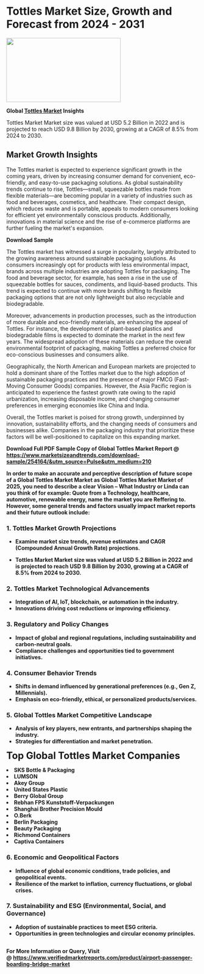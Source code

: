 <H1>Tottles Market Size, Growth and Forecast from 2024 - 2031</H1><img class="aligncenter size-medium wp-image-584254" src="https://thirdeyenews.in/wp-content/uploads/2024/09/Global-Market-Research-300x168.jpeg" alt="" width="300" height="168" /><p><strong>Global&nbsp;<a href="https://www.marketsizeandtrends.com/download-sample/254164/&amp;utm_source=Pulse&amp;utm_medium=210">Tottles Market</a> Insights</strong></p><p>Tottles Market Market size was valued at USD 5.2 Billion in 2022 and is projected to reach USD 9.8 Billion by 2030, growing at a CAGR of 8.5% from 2024 to 2030.</p><p><h2>Market Growth Insights</h2> <p>The Tottles market is expected to experience significant growth in the coming years, driven by increasing consumer demand for convenient, eco-friendly, and easy-to-use packaging solutions. As global sustainability trends continue to rise, Tottles—small, squeezable bottles made from flexible materials—are becoming popular in a variety of industries such as food and beverages, cosmetics, and healthcare. Their compact design, which reduces waste and is portable, appeals to modern consumers looking for efficient yet environmentally conscious products. Additionally, innovations in material science and the rise of e-commerce platforms are further fueling the market's expansion.</p> <p><strong>Download Sample</strong></p> <p>The Tottles market has witnessed a surge in popularity, largely attributed to the growing awareness around sustainable packaging solutions. As consumers increasingly opt for products with less environmental impact, brands across multiple industries are adopting Tottles for packaging. The food and beverage sector, for example, has seen a rise in the use of squeezable bottles for sauces, condiments, and liquid-based products. This trend is expected to continue with more brands shifting to flexible packaging options that are not only lightweight but also recyclable and biodegradable.</p> <p>Moreover, advancements in production processes, such as the introduction of more durable and eco-friendly materials, are enhancing the appeal of Tottles. For instance, the development of plant-based plastics and biodegradable films is expected to dominate the market in the next few years. The widespread adoption of these materials can reduce the overall environmental footprint of packaging, making Tottles a preferred choice for eco-conscious businesses and consumers alike.</p> <p>Geographically, the North American and European markets are projected to hold a dominant share of the Tottles market due to the high adoption of sustainable packaging practices and the presence of major FMCG (Fast-Moving Consumer Goods) companies. However, the Asia Pacific region is anticipated to experience the fastest growth rate owing to the rapid urbanization, increasing disposable income, and changing consumer preferences in emerging economies like China and India.</p> <p>Overall, the Tottles market is poised for strong growth, underpinned by innovation, sustainability efforts, and the changing needs of consumers and businesses alike. Companies in the packaging industry that prioritize these factors will be well-positioned to capitalize on this expanding market.</p> <p><strong></p><p><span class=""><strong>Download Full PDF Sample Copy of Global Tottles Market Report</strong> @ <a href="https://www.marketsizeandtrends.com/download-sample/254164/&amp;utm_source=Pulse&amp;utm_medium=210" target="_blank">https://www.marketsizeandtrends.com/download-sample/254164/&amp;utm_source=Pulse&amp;utm_medium=210</a></span></p><p>In order to make an accurate and perceptive description of future scope of a Global&nbsp;Tottles Market Market as Global&nbsp;Tottles Market Market of 2025, you need to describe a clear Vision &ndash; What Industry or Linda can you think of for example: Quote from a Technology, healthcare, automotive, renewable energy, name the market you are Reffering to. However, some general trends and factors usually impact market reports and their future outlook include:</p><h3>1.&nbsp;<strong>Tottles Market Growth Projections</strong></h3><ul><li>Examine market size trends, revenue estimates and CAGR (Compounded Annual Growth Rate) projections.</li><li><p>Tottles Market Market size was valued at USD 5.2 Billion in 2022 and is projected to reach USD 9.8 Billion by 2030, growing at a CAGR of 8.5% from 2024 to 2030.</p></li></ul><h3>2.&nbsp;<strong>Tottles Market Technological Advancements</strong></h3><ul><li>Integration of AI, IoT, blockchain, or automation in the industry.</li><li>Innovations driving cost reductions or improving efficiency.</li></ul><h3>3.&nbsp;<strong>Regulatory and Policy Changes</strong></h3><ul><li>Impact of global and regional regulations, including sustainability and carbon-neutral goals.</li><li>Compliance challenges and opportunities tied to government initiatives.</li></ul><h3>4.&nbsp;<strong>Consumer Behavior Trends</strong></h3><ul><li>Shifts in demand influenced by generational preferences (e.g., Gen Z, Millennials).</li><li>Emphasis on eco-friendly, ethical, or personalized products/services.</li></ul><h3>5.&nbsp;<strong>Global Tottles Market Competitive Landscape</strong></h3><ul><li>Analysis of key players, new entrants, and partnerships shaping the industry.</li><li>Strategies for differentiation and market penetration.</li></ul><p data-pm-slice="1 1 []"><span style="color: inherit; font-family: inherit; font-size: 25px;">Top Global Tottles Market Companies</span></p><div class="" data-test-id=""><p><li>SKS Bottle & Packaging</li><li> LUMSON</li><li> Akey Group</li><li> United States Plastic</li><li> Berry Global Group</li><li> Rebhan FPS Kunststoff-Verpackungen</li><li> Shanghai Brother Precision Mould</li><li> O.Berk</li><li> Berlin Packaging</li><li> Beauty Packaging</li><li> Richmond Containers</li><li> Captiva Containers</li></p></div><h3>6.&nbsp;<strong>Economic and Geopolitical Factors</strong></h3><ul><li>Influence of global economic conditions, trade policies, and geopolitical events.</li><li>Resilience of the market to inflation, currency fluctuations, or global crises.</li></ul><h3>7.&nbsp;<strong>Sustainability and ESG (Environmental, Social, and Governance)</strong></h3><ul><li>Adoption of sustainable practices to meet ESG criteria.</li><li>Opportunities in green technologies and circular economy principles.</li></ul><h2><strong style="font-size: 14px;">For More Information or Query, Visit @&nbsp;</strong><a style="background-color: #ffffff; font-size: 14px;" href="https://www.marketsizeandtrends.com/report/tottles-market/" target="_blank">https://www.verifiedmarketreports.com/product/airport-passenger-boarding-bridge-market</a></h2>
